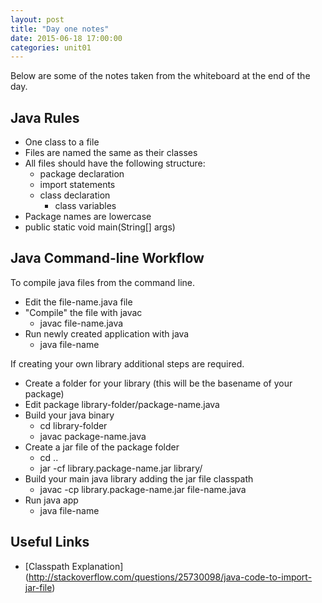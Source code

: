 ```yaml
---
layout: post
title: "Day one notes"
date: 2015-06-18 17:00:00
categories: unit01
---
```


Below are some of the notes taken from the whiteboard at the end of the day.  

## Java Rules

* One class to a file
* Files are named the same as their classes
* All files should have the following structure:
	* package declaration
	* import statements
	* class declaration
		* class variables
* Package names are lowercase
* public static void main(String[] args)

## Java Command-line Workflow

To compile java files from the command line.

* Edit the file-name.java file
* "Compile" the file with javac
	* javac file-name.java
* Run newly created application with java
	* java file-name

If creating your own library additional steps are required.

* Create a folder for your library (this will be the basename of your package)
* Edit package library-folder/package-name.java
* Build your java binary
	* cd library-folder
	* javac package-name.java
* Create a jar file of the package folder
	* cd ..
	* jar -cf library.package-name.jar library/
* Build your main java library adding the jar file classpath
	* javac -cp library.package-name.jar file-name.java
* Run java app
	* java file-name

## Useful Links

* [Classpath Explanation] (http://stackoverflow.com/questions/25730098/java-code-to-import-jar-file)

